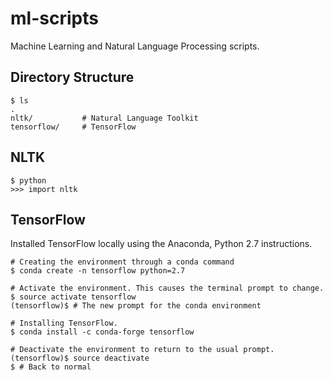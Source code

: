 # ml-scripts

Machine Learning and Natural Language Processing scripts.

## Directory Structure

```
$ ls
.
nltk/           # Natural Language Toolkit
tensorflow/     # TensorFlow 

```


## NLTK


```
$ python
>>> import nltk
```


## TensorFlow

Installed TensorFlow locally using the Anaconda, Python 2.7 instructions.

```
# Creating the environment through a conda command
$ conda create -n tensorflow python=2.7

# Activate the environment. This causes the terminal prompt to change.
$ source activate tensorflow
(tensorflow)$ # The new prompt for the conda environment

# Installing TensorFlow.
$ conda install -c conda-forge tensorflow

# Deactivate the environment to return to the usual prompt.
(tensorflow)$ source deactivate
$ # Back to normal
```

